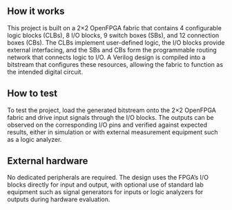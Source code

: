 <!---

This file is used to generate your project datasheet. Please fill in the information below and delete any unused
sections.

You can also include images in this folder and reference them in the markdown. Each image must be less than
512 kb in size, and the combined size of all images must be less than 1 MB.
-->

## How it works

This project is built on a 2×2 OpenFPGA fabric that contains 4 configurable logic blocks (CLBs), 8 I/O blocks, 9 switch boxes (SBs), and 12 connection boxes (CBs). The CLBs implement user-defined logic, the I/O blocks provide external interfacing, and the SBs and CBs form the programmable routing network that connects logic to I/O. A Verilog design is compiled into a bitstream that configures these resources, allowing the fabric to function as the intended digital circuit.

## How to test

To test the project, load the generated bitstream onto the 2×2 OpenFPGA fabric and drive input signals through the I/O blocks. The outputs can be observed on the corresponding I/O pins and verified against expected results, either in simulation or with external measurement equipment such as a logic analyzer.


## External hardware

No dedicated peripherals are required. The design uses the FPGA’s I/O blocks directly for input and output, with optional use of standard lab equipment such as signal generators for inputs or logic analyzers for outputs during hardware evaluation.
